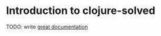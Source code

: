 # Introduction to clojure-solved

TODO: write [great documentation](http://jacobian.org/writing/what-to-write/)
